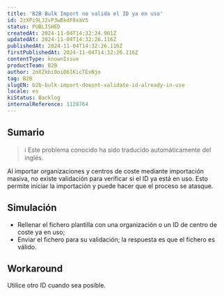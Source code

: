 ```yaml
---
title: 'B2B Bulk Import no valida el ID ya en uso'
id: 2zXPi9LJ2vP3wBkdF8xaVS
status: PUBLISHED
createdAt: 2024-11-04T14:32:24.901Z
updatedAt: 2024-11-04T14:32:26.116Z
publishedAt: 2024-11-04T14:32:26.116Z
firstPublishedAt: 2024-11-04T14:32:26.116Z
contentType: knownIssue
productTeam: B2B
author: 2mXZkbi0oi061KicTExNjo
tag: B2B
slugEN: b2b-bulk-import-doesnt-validate-id-already-in-use
locale: es
kiStatus: Backlog
internalReference: 1128764
---
```


## Sumario

>ℹ️ Este problema conocido ha sido traducido automáticamente del inglés.


Al importar organizaciones y centros de coste mediante importación masiva, no existe validación para verificar si el ID ya está en uso. Esto permite iniciar la importación y puede hacer que el proceso se atasque.


##

## Simulación



- Rellenar el fichero plantilla con una organización o un ID de centro de coste ya en uso;
- Enviar el fichero para su validación; la respuesta es que el fichero es válido.



## Workaround


Utilice otro ID cuando sea posible.




